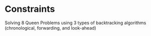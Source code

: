 # Constraints
Solving 8 Queen Problems using 3 types of backtracking algorithms (chronological, forwarding, and look-ahead)

